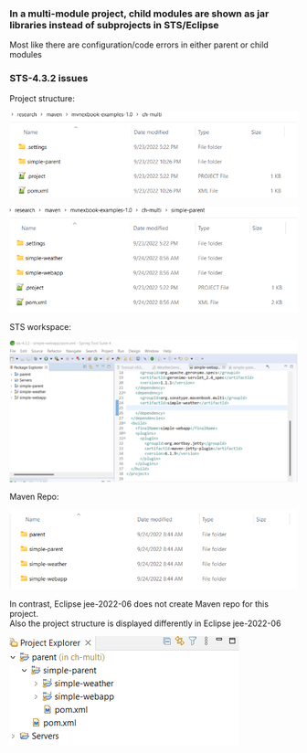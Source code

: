 ### In a multi-module project, child modules are shown as jar libraries instead of subprojects in STS/Eclipse
Most like there are configuration/code errors in either parent or child modules

### STS-4.3.2 issues
Project structure:  

![Project structure](images/project-folders-1.png)

![Project structure](images/project-folders-2.png)

STS workspace:  

![Project structure](images/sts-explorer.png)  


Maven Repo:  

![Maven repo](images/maven-repo.png)

In contrast, Eclipse jee-2022-06 does not create Maven repo for this project.  
Also the project structure is displayed differently in Eclipse jee-2022-06

![Project structure](images/eclipse-jee-2022-06.png)
